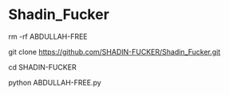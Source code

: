 # Shadin_Fucker
rm -rf ABDULLAH-FREE

git clone https://github.com/SHADIN-FUCKER/Shadin_Fucker.git

cd SHADIN-FUCKER

python ABDULLAH-FREE.py
